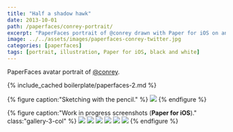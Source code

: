 ```yaml
---
title: "Half a shadow hawk"
date: 2013-10-01
path: /paperfaces/conrey-portrait/
excerpt: "PaperFaces portrait of @conrey drawn with Paper for iOS on an iPad."
image: ../../assets/images/paperfaces-conrey-twitter.jpg
categories: [paperfaces]
tags: [portrait, illustration, Paper for iOS, black and white]
---
```


PaperFaces avatar portrait of <a href="https://twitter.com/conrey">@conrey</a>.

{% include_cached boilerplate/paperfaces-2.md %}

{% figure caption:"Sketching with the pencil." %}
[![](../../assets/images/paperfaces-conrey-process-1-750.jpg)](../../assets/images/paperfaces-conrey-process-1-lg.jpg)
{% endfigure %}

{% figure caption:"Work in progress screenshots (**Paper for iOS**)." class:"gallery-3-col" %}
[![](../../assets/images/paperfaces-conrey-process-2-600.jpg)](../../assets/images/paperfaces-conrey-process-2-lg.jpg)
[![](../../assets/images/paperfaces-conrey-process-3-600.jpg)](../../assets/images/paperfaces-conrey-process-3-lg.jpg)
[![](../../assets/images/paperfaces-conrey-process-4-600.jpg)](../../assets/images/paperfaces-conrey-process-4-lg.jpg)
[![](../../assets/images/paperfaces-conrey-process-5-600.jpg)](../../assets/images/paperfaces-conrey-process-5-lg.jpg)
[![](../../assets/images/paperfaces-conrey-process-6-600.jpg)](../../assets/images/paperfaces-conrey-process-6-lg.jpg)
[![](../../assets/images/paperfaces-conrey-process-7-600.jpg)](../../assets/images/paperfaces-conrey-process-7-lg.jpg)
{% endfigure %}
